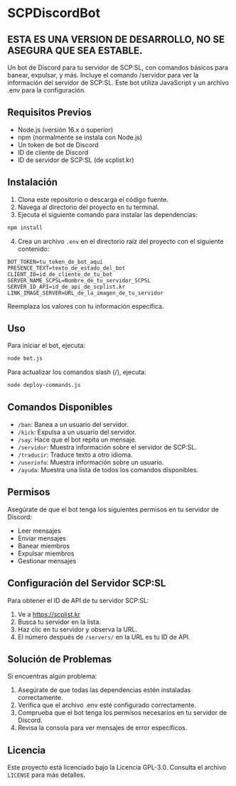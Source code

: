 # SCPDiscordBot

## ESTA ES UNA VERSION DE DESARROLLO, NO SE ASEGURA QUE SEA ESTABLE.

Un bot de Discord para tu servidor de SCP:SL, con comandos básicos para banear, expulsar, y más. Incluye el comando /servidor para ver la información del servidor de SCP:SL. Este bot utiliza JavaScript y un archivo .env para la configuración.

## Requisitos Previos

- Node.js (versión 16.x o superior)
- npm (normalmente se instala con Node.js)
- Un token de bot de Discord
- ID de cliente de Discord
- ID de servidor de SCP:SL (de scplist.kr)

## Instalación

1. Clona este repositorio o descarga el código fuente.
2. Navega al directorio del proyecto en tu terminal.
3. Ejecuta el siguiente comando para instalar las dependencias:

```bash
npm install
```

4. Crea un archivo `.env` en el directorio raíz del proyecto con el siguiente contenido:

```env
BOT_TOKEN=tu_token_de_bot_aquí
PRESENCE_TEXT=texto_de_estado_del_bot
CLIENT_ID=id_de_cliente_de_tu_bot
SERVER_NAME_SCPSL=Nombre_de_tu_servidor_SCPSL
SERVER_ID_API=id_de_api_de_scplist.kr
LINK_IMAGE_SERVER=URL_de_la_imagen_de_tu_servidor
```

Reemplaza los valores con tu información específica.

## Uso

Para iniciar el bot, ejecuta:

```bash
node bot.js
```

Para actualizar los comandos slash (/), ejecuta:

```bash
node deploy-commands.js
```

## Comandos Disponibles

- `/ban`: Banea a un usuario del servidor.
- `/kick`: Expulsa a un usuario del servidor.
- `/say`: Hace que el bot repita un mensaje.
- `/servidor`: Muestra información sobre el servidor de SCP:SL.
- `/traducir`: Traduce texto a otro idioma.
- `/userinfo`: Muestra información sobre un usuario.
- `/ayuda`: Muestra una lista de todos los comandos disponibles.

## Permisos

Asegúrate de que el bot tenga los siguientes permisos en tu servidor de Discord:

- Leer mensajes
- Enviar mensajes
- Banear miembros
- Expulsar miembros
- Gestionar mensajes

## Configuración del Servidor SCP:SL

Para obtener el ID de API de tu servidor SCP:SL:

1. Ve a https://scplist.kr
2. Busca tu servidor en la lista.
3. Haz clic en tu servidor y observa la URL.
4. El número después de `/servers/` en la URL es tu ID de API.

## Solución de Problemas

Si encuentras algún problema:

1. Asegúrate de que todas las dependencias estén instaladas correctamente.
2. Verifica que el archivo .env esté configurado correctamente.
3. Comprueba que el bot tenga los permisos necesarios en tu servidor de Discord.
4. Revisa la consola para ver mensajes de error específicos.

## Licencia

Este proyecto está licenciado bajo la Licencia GPL-3.0. Consulta el archivo `LICENSE` para más detalles.
